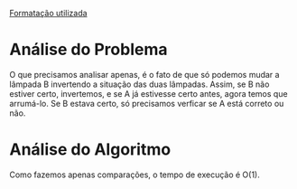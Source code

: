[Formatação utilizada](https://katex.org/docs/supported.html)
# Análise do Problema
O que precisamos analisar apenas, é o fato de que só podemos mudar a lâmpada B invertendo a situação das duas lâmpadas. Assim, se B não estiver certo, invertemos, e se A já estivesse certo antes, agora temos que arrumá-lo. Se B estava certo, só precisamos verficar se A está correto ou não. 

# Análise do Algoritmo
Como fazemos apenas comparações, o tempo de execução é O(1). 